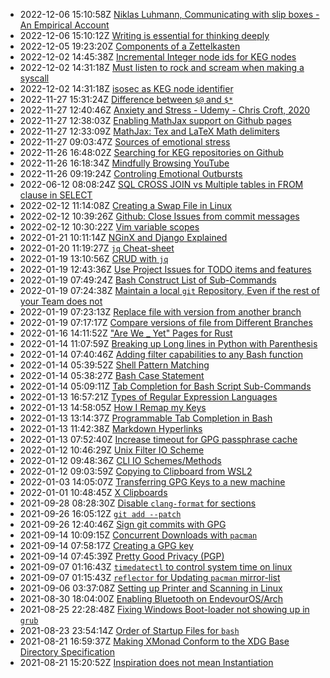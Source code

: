* 2022-12-06 15:10:58Z [Niklas Luhmann, Communicating with slip boxes - An Empirical Account](../20221205163326/README.md)
* 2022-12-06 15:10:12Z [Writing is essential for thinking deeply](../20221206144641/README.md)
* 2022-12-05 19:23:20Z [Components of a Zettelkasten](../20221205190051/README.md)
* 2022-12-02 14:45:38Z [Incremental Integer node ids for KEG nodes](../20221202143346/README.md)
* 2022-12-02 14:31:18Z [Must listen to rock and scream when making a syscall](../20221202070150/README.md)
* 2022-12-02 14:31:18Z [isosec as KEG node identifier](../20221202135423/README.md)
* 2022-11-27 15:31:24Z [Difference between `$@` and `$*`](../20220116070126/README.md)
* 2022-11-27 12:40:46Z [Anxiety and Stress - Udemy - Chris Croft, 2020](../20221127062104/README.md)
* 2022-11-27 12:38:03Z [Enabling MathJax support on Github pages](../20221127114316/README.md)
* 2022-11-27 12:33:09Z [MathJax: Tex and LaTeX Math delimiters](../20221127122723/README.md)
* 2022-11-27 09:03:47Z [Sources of emotional stress](../20221127070155/README.md)
* 2022-11-26 16:48:02Z [Searching for KEG repositories on Github](../20221126141112/README.md)
* 2022-11-26 16:18:34Z [Mindfully Browsing YouTube](../20221126161114/README.md)
* 2022-11-26 09:19:24Z [Controling Emotional Outbursts](../20220211100117/README.md)
* 2022-06-12 08:08:24Z [SQL CROSS JOIN vs Multiple tables in FROM clause in SELECT](../20220223053436/README.md)
* 2022-02-12 11:14:08Z [Creating a Swap File in Linux](../20210903053424/README.md)
* 2022-02-12 10:39:26Z [Github: Close Issues from commit messages](../20220212103109/README.md)
* 2022-02-12 10:30:22Z [Vim variable scopes](../20220212100100/README.md)
* 2022-01-21 10:11:14Z [NGinX and Django Explained](../20220121100819/README.md)
* 2022-01-20 11:19:27Z [`jq` Cheat-sheet](../20220119131220/README.md)
* 2022-01-19 13:10:56Z [CRUD with `jq`](../20220119124440/README.md)
* 2022-01-19 12:43:36Z [Use Project Issues for TODO items and features](../20220119123753/README.md)
* 2022-01-19 07:49:24Z [Bash Construct List of Sub-Commands](../20220114044631/README.md)
* 2022-01-19 07:24:38Z [Maintain a local `git` Repository, Even if the rest of your Team does not](../20220114082549/README.md)
* 2022-01-19 07:23:13Z [Replace file with version from another branch](../20220119071757/README.md)
* 2022-01-19 07:17:17Z [Compare versions of file from Different Branches](../20220119070922/README.md)
* 2022-01-16 14:11:52Z ["Are We _ Yet" Pages for Rust](../20220116141048/README.md)
* 2022-01-14 11:07:59Z [Breaking up Long lines in Python with Parenthesis](../20220114061829/README.md)
* 2022-01-14 07:40:46Z [Adding filter capabilities to any Bash function](../20220112095121/README.md)
* 2022-01-14 05:39:52Z [Shell Pattern Matching](../20220114052639/README.md)
* 2022-01-14 05:38:27Z [Bash Case Statement](../20220114053301/README.md)
* 2022-01-14 05:09:11Z [Tab Completion for Bash Script Sub-Commands](../20220113092454/README.md)
* 2022-01-13 16:57:21Z [Types of Regular Expression Languages](../20220113165346/README.md)
* 2022-01-13 14:58:05Z [How I Remap my Keys](../20220113144924/README.md)
* 2022-01-13 13:14:37Z [Programmable Tab Completion in Bash](../20220113084600/README.md)
* 2022-01-13 11:42:38Z [Markdown Hyperlinks](../20220113102838/README.md)
* 2022-01-13 07:52:40Z [Increase timeout for GPG passphrase cache](../20220113061309/README.md)
* 2022-01-12 10:46:29Z [Unix Filter IO Scheme](../20220112093437/README.md)
* 2022-01-12 09:48:36Z [CLI IO Schemes/Methods](../20220112092321/README.md)
* 2022-01-12 09:03:59Z [Copying to Clipboard from WSL2](../20220110063336/README.md)
* 2022-01-03 14:05:07Z [Transferring GPG Keys to a new machine](../20220103135322/README.md)
* 2022-01-01 10:48:45Z [X Clipboards](../20220101102003/README.md)
* 2021-09-28 08:28:30Z [Disable `clang-format` for sections](../20210928082519/README.md)
* 2021-09-26 16:05:12Z [`git add --patch`](../20210926155928/README.md)
* 2021-09-26 12:40:46Z [Sign git commits with GPG](../20210914072507/README.md)
* 2021-09-14 10:09:15Z [Concurrent Downloads with `pacman`](../20210914100148/README.md)
* 2021-09-14 07:58:17Z [Creating a GPG key](../20210914064746/README.md)
* 2021-09-14 07:45:39Z [Pretty Good Privacy (PGP)](../20210914062938/README.md)
* 2021-09-07 01:16:43Z [`timedatectl` to control system time on linux](../20210906024622/README.md)
* 2021-09-07 01:15:43Z [`reflector` for Updating `pacman` mirror-list](../20210907011058/README.md)
* 2021-09-06 03:37:08Z [Setting up Printer and Scanning in Linux](../20210906031343/README.md)
* 2021-08-30 18:04:00Z [Enabling Bluetooth on EndevourOS/Arch](../20210830175435/README.md)
* 2021-08-25 22:28:48Z [Fixing Windows Boot-loader not showing up in `grub`](../20210825211454/README.md)
* 2021-08-23 23:54:14Z [Order of Startup Files for `bash`](../20210821234105/README.md)
* 2021-08-21 16:59:37Z [Making XMonad Conform to the XDG Base Directory Specification](../20210821162257/README.md)
* 2021-08-21 15:20:52Z [Inspiration does not mean Instantiation](../20210813174609/README.md)
